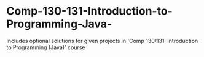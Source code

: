 # Comp-130-131-Introduction-to-Programming-Java-
Includes optional solutions for given projects in 'Comp 130/131: Introduction to Programming (Java)' course
